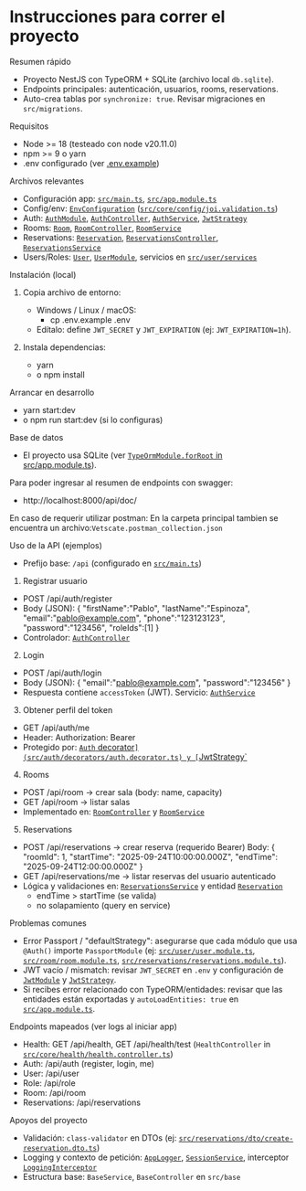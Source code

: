 # Instrucciones para correr el proyecto

Resumen rápido
- Proyecto NestJS con TypeORM + SQLite (archivo local `db.sqlite`).
- Endpoints principales: autenticación, usuarios, rooms, reservations.
- Auto-crea tablas por `synchronize: true`. Revisar migraciones en `src/migrations`.

Requisitos
- Node >= 18 (testeado con node v20.11.0)
- npm >= 9 o yarn
- .env configurado (ver [.env.example](.env.example))

Archivos relevantes
- Configuración app: [`src/main.ts`](src/main.ts), [`src/app.module.ts`](src/app.module.ts)
- Config/env: [`EnvConfiguration`](src/core/config/env.config.ts) ([`src/core/config/joi.validation.ts`](src/core/config/joi.validation.ts))
- Auth: [`AuthModule`](src/auth/auth.module.ts), [`AuthController`](src/auth/auth.controller.ts), [`AuthService`](src/auth/auth.service.ts), [`JwtStrategy`](src/auth/strategies/jwt-strategy.ts)
- Rooms: [`Room`](src/room/entities/room.entity.ts), [`RoomController`](src/room/room.controller.ts), [`RoomService`](src/room/room.service.ts)
- Reservations: [`Reservation`](src/reservations/entities/reservation.entity.ts), [`ReservationsController`](src/reservations/reservations.controller.ts), [`ReservationsService`](src/reservations/reservations.service.ts)
- Users/Roles: [`User`](src/user/entities/user.entity.ts), [`UserModule`](src/user/user.module.ts), servicios en [`src/user/services`](src/user/services)

Instalación (local)
1. Copia archivo de entorno:
   - Windows / Linux / macOS:
     - cp .env.example .env
   - Edítalo: define `JWT_SECRET` y `JWT_EXPIRATION` (ej: `JWT_EXPIRATION=1h`).

2. Instala dependencias:
   - yarn
   - o npm install

Arrancar en desarrollo
- yarn start:dev
- o npm run start:dev (si lo configuras)


Base de datos
- El proyecto usa SQLite (ver [`TypeOrmModule.forRoot` in src/app.module.ts](src/app.module.ts)). 

Para poder ingresar al resumen de endpoints con swagger:
- http://localhost:8000/api/doc/

En caso de requerir utilizar postman:
En la carpeta principal tambien se encuentra un archivo:`Vetscate.postman_collection.json`


Uso de la API (ejemplos)
- Prefijo base: `/api` (configurado en [`src/main.ts`](src/main.ts))

1) Registrar usuario
- POST /api/auth/register
- Body (JSON):
  {
    "firstName":"Pablo",
    "lastName":"Espinoza",
    "email":"pablo@example.com",
    "phone":"123123123",
    "password":"123456",
    "roleIds":[1]
  }
- Controlador: [`AuthController`](src/auth/auth.controller.ts)

2) Login
- POST /api/auth/login
- Body (JSON):
  {
    "email":"pablo@example.com",
    "password":"123456"
  }
- Respuesta contiene `accessToken` (JWT). Servicio: [`AuthService`](src/auth/auth.service.ts)

3) Obtener perfil del token
- GET /api/auth/me
- Header: Authorization: Bearer <accessToken>
- Protegido por: [`Auth` decorator`](src/auth/decorators/auth.decorator.ts) y [`JwtStrategy`](src/auth/strategies/jwt-strategy.ts)

4) Rooms
- POST /api/room  -> crear sala (body: name, capacity)
- GET /api/room   -> listar salas
- Implementado en: [`RoomController`](src/room/room.controller.ts) y [`RoomService`](src/room/room.service.ts)

5) Reservations
- POST /api/reservations  -> crear reserva (requerido Bearer)
  Body:
  {
    "roomId": 1,
    "startTime": "2025-09-24T10:00:00.000Z",
    "endTime": "2025-09-24T12:00:00.000Z"
  }
- GET /api/reservations/me -> listar reservas del usuario autenticado
- Lógica y validaciones en: [`ReservationsService`](src/reservations/reservations.service.ts) y entidad [`Reservation`](src/reservations/entities/reservation.entity.ts)
  - endTime > startTime (se valida)
  - no solapamiento (query en service)

Problemas comunes
- Error Passport / "defaultStrategy": asegurarse que cada módulo que usa `@Auth()` importe `PassportModule` (ej: [`src/user/user.module.ts`](src/user/user.module.ts), [`src/room/room.module.ts`](src/room/room.module.ts), [`src/reservations/reservations.module.ts`](src/reservations/reservations.module.ts)).
- JWT vacío / mismatch: revisar `JWT_SECRET` en `.env` y configuración de [`JwtModule`](src/auth/auth.module.ts) y [`JwtStrategy`](src/auth/strategies/jwt-strategy.ts).
- Si recibes error relacionado con TypeORM/entidades: revisar que las entidades están exportadas y `autoLoadEntities: true` en [`src/app.module.ts`](src/app.module.ts).

Endpoints mapeados (ver logs al iniciar app)
- Health: GET /api/health, GET /api/health/test (`HealthController` in [`src/core/health/health.controller.ts`](src/core/health/health.controller.ts))
- Auth: /api/auth (register, login, me)
- User: /api/user
- Role: /api/role
- Room: /api/room
- Reservations: /api/reservations

Apoyos del proyecto
- Validación: `class-validator` en DTOs (ej: [`src/reservations/dto/create-reservation.dto.ts`](src/reservations/dto/create-reservation.dto.ts))
- Logging y contexto de petición: [`AppLogger`](src/config/app.logger.ts), [`SessionService`](src/config/base/session.service.ts), interceptor [`LoggingInterceptor`](src/config/interceptors/Logging.interceptor.ts)
- Estructura base: `BaseService`, `BaseController` en `src/base`


